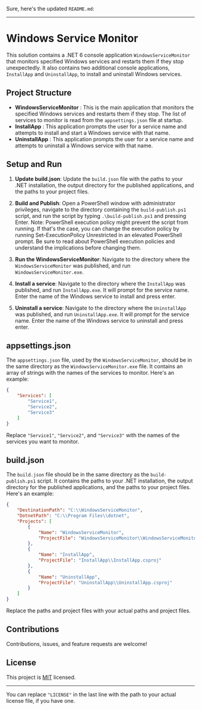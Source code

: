 Sure, here's the updated `README.md`:

---

# Windows Service Monitor

This solution contains a .NET 6 console application `WindowsServiceMonitor` that monitors specified Windows services and restarts them if they stop unexpectedly. It also contains two additional console applications, `InstallApp` and `UninstallApp`, to install and uninstall Windows services.

## Project Structure

- **WindowsServiceMonitor** : This is the main application that monitors the specified Windows services and restarts them if they stop. The list of services to monitor is read from the `appsettings.json` file at startup.
- **InstallApp** : This application prompts the user for a service name and attempts to install and start a Windows service with that name.
- **UninstallApp** : This application prompts the user for a service name and attempts to uninstall a Windows service with that name.

## Setup and Run

1. **Update build.json**: Update the `build.json` file with the paths to your .NET installation, the output directory for the published applications, and the paths to your project files.

2. **Build and Publish**: Open a PowerShell window with administrator privileges, navigate to the directory containing the `build-publish.ps1` script, and run the script by typing `.\build-publish.ps1` and pressing Enter.  Note: PowerShell execution policy might prevent the script from running. If that's the case, you can change the execution policy by running Set-ExecutionPolicy Unrestricted in an elevated PowerShell prompt. Be sure to read about PowerShell execution policies and understand the implications before changing them.

3. **Run the WindowsServiceMonitor**: Navigate to the directory where the `WindowsServiceMonitor` was published, and run `WindowsServiceMonitor.exe`.

4. **Install a service**: Navigate to the directory where the `InstallApp` was published, and run `InstallApp.exe`. It will prompt for the service name. Enter the name of the Windows service to install and press enter.

5. **Uninstall a service**: Navigate to the directory where the `UninstallApp` was published, and run `UninstallApp.exe`. It will prompt for the service name. Enter the name of the Windows service to uninstall and press enter.

## appsettings.json

The `appsettings.json` file, used by the `WindowsServiceMonitor`, should be in the same directory as the `WindowsServiceMonitor.exe` file. It contains an array of strings with the names of the services to monitor. Here's an example:

```json
{
    "Services": [
        "Service1",
        "Service2",
        "Service3"
    ]
}
```

Replace `"Service1"`, `"Service2"`, and `"Service3"` with the names of the services you want to monitor.

## build.json

The `build.json` file should be in the same directory as the `build-publish.ps1` script. It contains the paths to your .NET installation, the output directory for the published applications, and the paths to your project files. Here's an example:

```json
{
    "DestinationPath": "C:\\WindowsServiceMonitor",
    "DotnetPath": "C:\\Program Files\\dotnet",
    "Projects": [
        {
            "Name": "WindowsServiceMonitor",
            "ProjectFile": "WindowsServiceMonitor\\WindowsServiceMonitor.csproj"
        },
        {
            "Name": "InstallApp",
            "ProjectFile": "InstallApp\\InstallApp.csproj"
        },
        {
            "Name": "UninstallApp",
            "ProjectFile": "UninstallApp\\UninstallApp.csproj"
        }
    ]
}
```

Replace the paths and project files with your actual paths and project files.

## Contributions

Contributions, issues, and feature requests are welcome!

## License

This project is [MIT](LICENSE) licensed.

---
You can replace `"LICENSE"` in the last line with the path to your actual license file, if you have one.